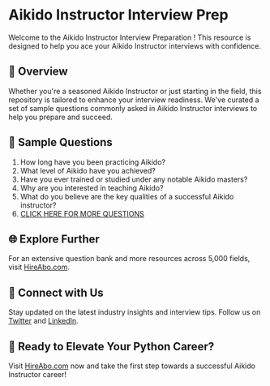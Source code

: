# Aikido Instructor Interview Prep

Welcome to the Aikido Instructor Interview Preparation ! This resource is designed to help you ace your Aikido Instructor interviews with confidence.

## 🚀 Overview

Whether you're a seasoned Aikido Instructor or just starting in the field, this repository is tailored to enhance your interview readiness. We've curated a set of sample questions commonly asked in Aikido Instructor interviews to help you prepare and succeed.

## 📝 Sample Questions

1. How long have you been practicing Aikido?
2. What level of Aikido have you achieved?
3. Have you ever trained or studied under any notable Aikido masters?
4. Why are you interested in teaching Aikido?
5. What do you believe are the key qualities of a successful Aikido instructor?
6. [CLICK HERE FOR MORE QUESTIONS](https://hireabo.com/job/15_0_40/Aikido%20Instructor)

## 🌐 Explore Further

For an extensive question bank and more resources across 5,000 fields, visit [HireAbo.com](https://www.hireabo.com).

## 📱 Connect with Us

Stay updated on the latest industry insights and interview tips. Follow us on [Twitter](https://twitter.com/hireabo) and [LinkedIn](https://www.linkedin.com/in/hire-abo-3609972a8/).

## 🚀 Ready to Elevate Your Python Career?

Visit [HireAbo.com](https://www.hireabo.com) now and take the first step towards a successful Aikido Instructor career!
